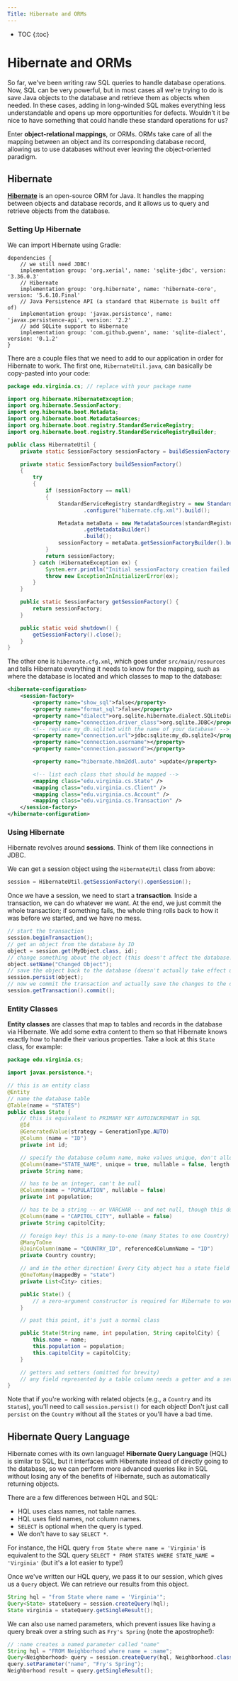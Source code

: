 ```yaml
---
Title: Hibernate and ORMs
---
```


* TOC
{:toc}

# Hibernate and ORMs

So far, we've been writing raw SQL queries to handle database operations. Now, SQL can be very powerful, but in most cases all we're trying to do is save Java objects to the database and retrieve them as objects when needed. In these cases, adding in long-winded SQL makes everything less understandable and opens up more opportunities for defects. Wouldn't it be nice to have something that could handle these standard operations for us?

Enter **object-relational mappings**, or ORMs. ORMs take care of all the mapping between an object and its corresponding database record, allowing us to use databases without ever leaving the object-oriented paradigm.

## Hibernate

[**Hibernate**](https://hibernate.org/) is an open-source ORM for Java. It handles the mapping between objects and database records, and it allows us to query and retrieve objects from the database.

### Setting Up Hibernate

We can import Hibernate using Gradle:

<!-- TODO: fill this out -->
```text
dependencies {
    // we still need JDBC!
    implementation group: 'org.xerial', name: 'sqlite-jdbc', version: '3.36.0.3'
    // Hibernate
    implementation group: 'org.hibernate', name: 'hibernate-core', version: '5.6.10.Final'
    // Java Persistence API (a standard that Hibernate is built off of)
    implementation group: 'javax.persistence', name: 'javax.persistence-api', version: '2.2'
    // add SQLite support to Hibernate
    implementation group: 'com.github.gwenn', name: 'sqlite-dialect', version: '0.1.2'
}
```

There are a couple files that we need to add to our application in order for Hibernate to work. The first one, `HibernateUtil.java`, can basically be copy-pasted into your code:

```java
package edu.virginia.cs; // replace with your package name

import org.hibernate.HibernateException;
import org.hibernate.SessionFactory;
import org.hibernate.boot.Metadata;
import org.hibernate.boot.MetadataSources;
import org.hibernate.boot.registry.StandardServiceRegistry;
import org.hibernate.boot.registry.StandardServiceRegistryBuilder;

public class HibernateUtil {
    private static SessionFactory sessionFactory = buildSessionFactory();

    private static SessionFactory buildSessionFactory()
    {
        try
        {
            if (sessionFactory == null)
            {
                StandardServiceRegistry standardRegistry = new StandardServiceRegistryBuilder()
                        .configure("hibernate.cfg.xml").build();

                Metadata metaData = new MetadataSources(standardRegistry)
                        .getMetadataBuilder()
                        .build();
                sessionFactory = metaData.getSessionFactoryBuilder().build();
            }
            return sessionFactory;
        } catch (HibernateException ex) {
            System.err.println("Initial sessionFactory creation failed." + ex);
            throw new ExceptionInInitializerError(ex);
        }
    }

    public static SessionFactory getSessionFactory() {
        return sessionFactory;
    }

    public static void shutdown() {
        getSessionFactory().close();
    }
}
```

The other one is `hibernate.cfg.xml`, which goes under `src/main/resources` and tells Hibernate everything it needs to know for the mapping, such as where the database is located and which classes to map to the database:

```xml
<hibernate-configuration>
    <session-factory>
        <property name="show_sql">false</property>
        <property name="format_sql">false</property>
        <property name="dialect">org.sqlite.hibernate.dialect.SQLiteDialect</property>
        <property name="connection.driver_class">org.sqlite.JDBC</property>
        <!-- replace my_db.sqlite3 with the name of your database! -->
        <property name="connection.url">jdbc:sqlite:my_db.sqlite3</property>
        <property name="connection.username"></property>
        <property name="connection.password"></property>

        <property name="hibernate.hbm2ddl.auto" >update</property>

        <!-- list each class that should be mapped -->
        <mapping class="edu.virginia.cs.State" />
        <mapping class="edu.virginia.cs.Client" />
        <mapping class="edu.virginia.cs.Account" />
        <mapping class="edu.virginia.cs.Transaction" />
    </session-factory>
</hibernate-configuration>
```

### Using Hibernate

Hibernate revolves around **sessions**. Think of them like connections in JDBC.

We can get a session object using the `HibernateUtil` class from above:

```java
session = HibernateUtil.getSessionFactory().openSession();
```

Once we have a session, we need to start a **transaction**. Inside a transaction, we can do whatever we want. At the end, we just commit the whole transaction; if something fails, the whole thing rolls back to how it was before we started, and we have no mess.

```java
// start the transaction
session.beginTransaction();
// get an object from the database by ID
object = session.get(MyObject.class, id);
// change something about the object (this doesn't affect the database!)
object.setName("Changed Object");
// save the object back to the database (doesn't actually take effect until the transaction is committed!)
session.persist(object);
// now we commit the transaction and actually save the changes to the database
session.getTransaction().commit();
```

### Entity Classes

**Entity classes** are classes that map to tables and records in the database via Hibernate. We add some extra content to them so that Hibernate knows exactly how to handle their various properties. Take a look at this `State` class, for example:

```java
package edu.virginia.cs;

import javax.persistence.*;

// this is an entity class
@Entity
// name the database table
@Table(name = "STATES")
public class State {
    // this is equivalent to PRIMARY KEY AUTOINCREMENT in SQL
    @Id
    @GeneratedValue(strategy = GenerationType.AUTO)
    @Column (name = "ID")
    private int id;

    // specify the database column name, make values unique, don't allow null, cap length to 32
    @Column(name="STATE_NAME", unique = true, nullable = false, length = 32)
    private String name;

    // has to be an integer, can't be null
    @Column(name = "POPULATION", nullable = false)
    private int population;

    // has to be a string -- or VARCHAR -- and not null, though this doesn't have an explicit max length
    @Column(name = "CAPITOL_CITY", nullable = false)
    private String capitolCity;

    // foreign key! this is a many-to-one (many States to one Country) relation, referencing the Country's ID
    @ManyToOne
    @JoinColumn(name = "COUNTRY_ID", referencedColumnName = "ID")
    private Country country;

    // and in the other direction! Every City object has a state field of type State
    @OneToMany(mappedBy = "state")
    private List<City> cities;

    public State() {
        // a zero-argument constructor is required for Hibernate to work correctly
    }

    // past this point, it's just a normal class

    public State(String name, int population, String capitolCity) {
        this.name = name;
        this.population = population;
        this.capitolCity = capitolCity;
    }

    // getters and setters (omitted for brevity)
    // any field represented by a table column needs a getter and a setter
}
```

Note that if you're working with related objects (e.g., a `Country` and its `State`s), you'll need to call `session.persist()` for each object! Don't just call `persist` on the `Country` without all the `State`s or you'll have a bad time.

## Hibernate Query Language

Hibernate comes with its own language! **Hibernate Query Language** (HQL) is similar to SQL, but it interfaces with Hibernate instead of directly going to the database, so we can perform more advanced queries like in SQL without losing any of the benefits of Hibernate, such as automatically returning objects.

There are a few differences between HQL and SQL:

* HQL uses class names, not table names.
* HQL uses field names, not column names.
* `SELECT` is optional when the query is typed.
* We don't have to say `SELECT *`.

For instance, the HQL query `from State where name = 'Virginia'` is equivalent to the SQL query `SELECT * FROM STATES WHERE STATE_NAME = 'Virginia'` (but it's a lot easier to type!)

Once we've written our HQL query, we pass it to our session, which gives us a `Query` object. We can retrieve our results from this object.

```java
String hql = "from State where name = 'Virginia'";
Query<State> stateQuery = session.createQuery(hql);
State virginia = stateQuery.getSingleResult();
```

We can also use named parameters, which prevent issues like having a query break over a string such as `Fry's Spring` (note the apostrophe!):

```java
// :name creates a named parameter called "name"
String hql = "FROM Neighborhood where name = :name";
Query<Neighborhood> query = session.createQuery(hql, Neighborhood.class);
query.setParameter("name", "Fry's Spring");
Neighborhood result = query.getSingleResult();
```
